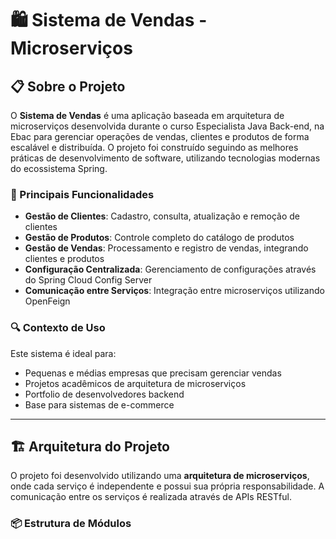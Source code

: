 # 🛍️ Sistema de Vendas - Microserviços

## 📋 Sobre o Projeto

O **Sistema de Vendas** é uma aplicação baseada em arquitetura de microserviços desenvolvida durante
o curso Especialista Java Back-end, na Ebac para gerenciar operações de vendas, clientes 
e produtos de forma escalável e distribuída.
O projeto foi construído seguindo as melhores práticas de desenvolvimento de software,
utilizando tecnologias modernas do ecossistema Spring.

### 🎯 Principais Funcionalidades

- **Gestão de Clientes**: Cadastro, consulta, atualização e remoção de clientes
- **Gestão de Produtos**: Controle completo do catálogo de produtos
- **Gestão de Vendas**: Processamento e registro de vendas, integrando clientes e produtos
- **Configuração Centralizada**: Gerenciamento de configurações através do Spring Cloud Config Server
- **Comunicação entre Serviços**: Integração entre microserviços utilizando OpenFeign

### 🔍 Contexto de Uso

Este sistema é ideal para:
- Pequenas e médias empresas que precisam gerenciar vendas
- Projetos acadêmicos de arquitetura de microserviços
- Portfolio de desenvolvedores backend
- Base para sistemas de e-commerce

---

## 🏗️ Arquitetura do Projeto

O projeto foi desenvolvido utilizando uma **arquitetura de microserviços**,
onde cada serviço é independente e possui sua própria responsabilidade.
A comunicação entre os serviços é realizada através de APIs RESTful.

### 📦 Estrutura de Módulos